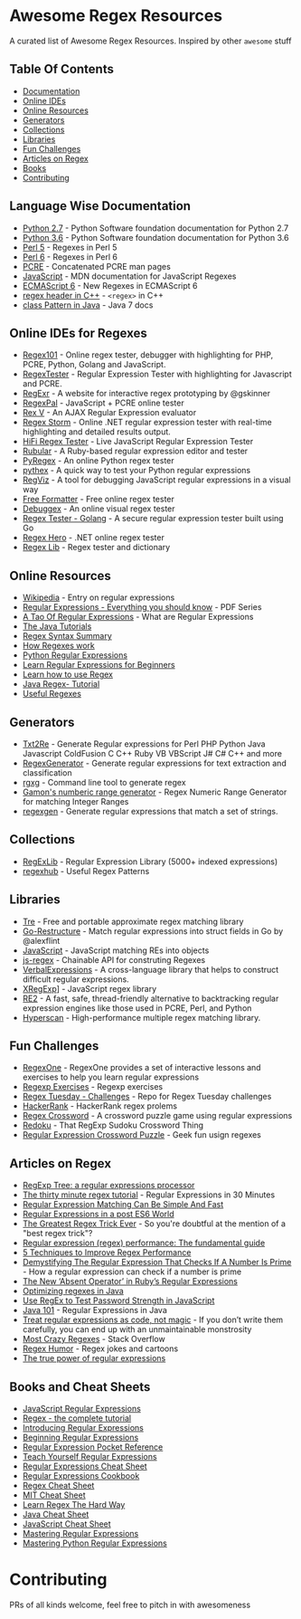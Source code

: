 # Awesome Regex Resources
A curated list of Awesome Regex Resources. Inspired by other `awesome` stuff

## Table Of Contents
- [Documentation](#language-wise-documentation)
- [Online IDEs](#online-ides-for-regexes)
- [Online Resources](#online-resources)
- [Generators](#generators)
- [Collections](#collections)
- [Libraries](#libraries)
- [Fun Challenges](#fun-challenges)
- [Articles on Regex](#articles-on-regex)
- [Books](#books)
- [Contributing](#Contributing)

## Language Wise Documentation
- [Python 2.7](https://docs.python.org/2/library/re.html) - Python Software foundation documentation for Python 2.7
- [Python 3.6](https://docs.python.org/3/library/re.html) - Python Software foundation documentation for Python 3.6
- [Perl 5](https://perldoc.perl.org/perlretut.html) - Regexes in Perl 5
- [Perl 6](https://docs.perl6.org/language/regexes) - Regexes in Perl 6
- [PCRE](http://pcre.org/pcre.txt) - Concatenated PCRE man pages
- [JavaScript](https://developer.mozilla.org/en/docs/Web/JavaScript/Guide/Regular_Expressions) - MDN documentation for JavaScript Regexes
- [ECMAScript 6](http://2ality.com/2015/07/regexp-es6.html) - New Regexes in ECMAScript 6
- [regex header in C++](http://www.cplusplus.com/reference/regex/) - `<regex>` in C++
- [class Pattern in Java](https://docs.oracle.com/javase/7/docs/api/java/util/regex/Pattern.html) - Java 7 docs

## Online IDEs for Regexes

- [Regex101](https://regex101.com/) - Online regex tester, debugger with highlighting for PHP, PCRE, Python, Golang and JavaScript.
- [RegexTester](http://www.regextester.com) - Regular Expression Tester with highlighting for Javascript and PCRE.
- [RegExr](http://regexr.com/) - A website for interactive regex prototyping by @gskinner
- [RegexPal](http://www.regexpal.com) - JavaScript + PCRE online tester
- [Rex V](http://www.rexv.org/) - An AJAX Regular Expression evaluator
- [Regex Storm](http://regexstorm.net/tester) - Online .NET regular expression tester with real-time highlighting and detailed results output.
- [HiFi Regex Tester](http://www.gethifi.com/tools/regex) - Live JavaScript Regular Expression Tester
- [Rubular](http://rubular.com/) - A Ruby-based regular expression editor and tester
- [PyRegex](http://www.pyregex.com/) - An online Python regex tester
- [pythex](http://pythex.org/) -  A quick way to test your Python regular expressions
- [RegViz](http://regviz.org/) - A tool for debugging JavaScript regular expressions in a visual way
- [Free Formatter](http://www.freeformatter.com/regex-tester.html) - Free online regex tester
- [Debuggex](https://www.debuggex.com/) - An online visual regex tester
- [Regex Tester - Golang](https://regex-golang.appspot.com/assets/html/index.html) - A secure regular expression tester built using Go
- [Regex Hero](http://regexhero.net/tester/) - .NET online regex tester
- [Regex Lib](http://regexlib.com/RETester.aspx) - Regex tester and dictionary

## Online Resources

- [Wikipedia](http://en.wikipedia.org/wiki/Regular_expression) - Entry on regular expressions
- [Regular Expressions - Everything you should know](http://neverfear.org/blog/view/Regex_tutorial_for_people_who_should_know_Regex__but_do_not___Part_1) - PDF Series
- [A Tao Of Regular Expressions](http://linuxreviews.org/beginner/tao_of_regular_expressions/tao_of_regular_expressions.en.print.pdf) - What are Regular Expressions
- [The Java Tutorials](https://docs.oracle.com/javase/tutorial/essential/regex/resources.html)
- [Regex Syntax Summary](http://www.greenend.org.uk/rjk/2002/06/regexp.html)
- [How Regexes work](http://perl.plover.com/Regex/)
- [Python Regular Expressions](https://developers.google.com/edu/python/regular-expressions)
- [Learn Regular Expressions for Beginners](https://hackernoon.com/javascript-learn-regular-expressions-for-beginners-bb6107015d91)
- [Learn how to use Regex](http://www.regular-expressions.info/tutorial.html)
- [Java Regex- Tutorial](http://www.vogella.com/tutorials/JavaRegularExpressions/article.html)
- [Useful Regexes](https://atrilsolutions.zendesk.com/hc/en-us/articles/205539861-Useful-regular-expressions)

## Generators
- [Txt2Re](http://www.txt2re.com/index.php3) - Generate Regular expressions for  Perl PHP Python Java Javascript ColdFusion C C++ Ruby VB VBScript J# C# C++ and more
- [RegexGenerator](https://github.com/MaLeLabTs/RegexGenerator) -  Generate regular expressions for text extraction and classification
- [rgxg](https://rgxg.github.io) - Command line tool to generate regex
- [Gamon's numberic range generator](http://gamon.webfactional.com/regexnumericrangegenerator/) - Regex Numeric Range Generator for matching Integer Ranges
- [regexgen](https://github.com/devongovett/regexgen) - Generate regular expressions that match a set of strings.

## Collections

- [RegExLib](http://regexlib.com/) - Regular Expression Library (5000+ indexed expressions)
- [regexhub](https://projects.lukehaas.me/regexhub/) - Useful Regex Patterns

## Libraries

- [Tre](https://laurikari.net/tre/) - Free and portable approximate regex matching library
- [Go-Restructure](https://github.com/alexflint/go-restructure) - Match regular expressions into struct fields in Go by @alexflint
- [JavaScript](https://github.com/benjamingr/js-restructure) - JavaScript matching REs into objects
- [js-regex](https://github.com/wyantb/js-regex) - Chainable API for construting Regexes
- [VerbalExpressions](https://github.com/VerbalExpressions) - A cross-language library that helps to construct difficult regular expressions.
- [XRegExp](http://xregexp.com)] - JavaScript regex library
- [RE2](https://github.com/google/re2) - A fast, safe, thread-friendly alternative to backtracking regular expression engines like those used in PCRE, Perl, and Python
- [Hyperscan](https://github.com/01org/hyperscan) - High-performance multiple regex matching library.

## Fun Challenges

- [RegexOne](http://regexone.com) - RegexOne provides a set of interactive lessons and exercises to help you learn regular expressions
- [Regexp Exercises](https://regex.sketchengine.co.uk/) - Regexp exercises
- [Regex Tuesday - Challenges](https://github.com/callumacrae/regex-tuesday) - Repo for Regex Tuesday challenges
- [HackerRank](https://www.hackerrank.com/domains/regex) - HackerRank regex prolems
- [Regex Crossword](http://regexcrossword.com) - A crossword puzzle game using regular expressions
- [Redoku](http://padolsey.github.io/redoku/) - That RegExp Sudoku Crossword Thing
- [Regular Expression Crossword Puzzle](http://gregable.com/2015/12/regular-expression-crossword-puzzle.html) - Geek fun usign regexes

## Articles on Regex

- [RegExp Tree: a regular expressions processor](https://medium.com/@DmitrySoshnikov/regexp-tree-a-regular-expressions-parser-with-a-simple-ast-format-bcd4d5580df6)
- [The thirty minute regex tutorial](https://www.codeproject.com/Articles/9099/The-Minute-Regex-Tutorial) - Regular Expressions in 30 Minutes
- [Regular Expression Matching Can Be Simple And Fast](https://swtch.com/~rsc/regexp/regexp1.html)
- [Regular Expressions in a post ES6 World](https://ponyfoo.com/articles/regular-expressions-post-es6)
- [The Greatest Regex Trick Ever](http://www.rexegg.com/regex-best-trick.html) - So you're doubtful at the mention of a "best regex trick"?
- [Regular expression (regex) performance: The fundamental guide](https://medium.com/@lennartkoopmann/regular-expression-regex-performance-the-fundamental-guide-3d39e6af33af)
- [5 Techniques to Improve Regex Performance](https://www.loggly.com/blog/five-invaluable-techniques-to-improve-regex-performance/)
- [Demystifying The Regular Expression That Checks If A Number Is Prime](https://iluxonchik.github.io/regular-expression-check-if-number-is-prime/) - How a regular expression can check if a number is prime
- [The New ‘Absent Operator’ in Ruby’s Regular Expressions](https://medium.com/rubyinside/the-new-absent-operator-in-ruby-s-regular-expressions-7c3ef6cd0b99)
- [Optimizing regexes in Java](http://www.javaworld.com/article/2077757/core-java/optimizing-regular-expressions-in-java.html)
- [Use RegEx to Test Password Strength in JavaScript](https://dzone.com/articles/use-regex-test-password)
- [Java 101](http://www.javaworld.com/article/3188545/learn-java/java-101-regular-expressions-in-java-part-1.html) - Regular Expressions in Java
- [Treat regular expressions as code, not magic](http://alexwlchan.net/2016/04/regexes-are-code/) - If you don’t write them carefully, you can end up with an unmaintainable monstrosity
- [Most Crazy Regexes](https://stackoverflow.com/questions/800813/what-is-the-most-difficult-challenging-regular-expression-you-have-ever-written) - Stack Overflow
- [Regex Humor](http://www.rexegg.com/regex-humor.html) - Regex jokes and cartoons
- [The true power of regular expressions](https://nikic.github.io/2012/06/15/The-true-power-of-regular-expressions.html)

## Books and Cheat Sheets

- [JavaScript Regular Expressions](http://shop.oreilly.com/product/9781783282258.do)
- [Regex - the complete tutorial](https://www.princeton.edu/~mlovett/reference/Regular-Expressions.pdf)
- [Introducing Regular Expressions](http://shop.oreilly.com/product/0636920012337.do)
- [Beginning Regular Expressions](http://shop.oreilly.com/product/9780764574894.do)
- [Regular Expression Pocket Reference](http://shop.oreilly.com/product/9780596514273.do)
- [Teach Yourself Regular Expressions](http://rads.stackoverflow.com/amzn/click/0672325667)
- [Regular Expressions Cheat Sheet](http://www.addedbytes.com/cheat-sheets/regular-expressions-cheat-sheet/)
- [Regular Expressions Cookbook](http://shop.oreilly.com/product/0636920023630.do)
- [Regex Cheat Sheet](http://www.rexegg.com/regex-quickstart.html)
- [MIT Cheat Sheet](http://web.mit.edu/hackl/www/lab/turkshop/slides/regex-cheatsheet.pdf)
- [Learn Regex The Hard Way](http://regex.learncodethehardway.org/book/)
- [Java Cheat Sheet](https://zeroturnaround.com/rebellabs/java-regular-expressions-cheat-sheet/)
- [JavaScript Cheat Sheet](https://www.debuggex.com/cheatsheet/regex/javascript)
- [Mastering Regular Expressions](http://shop.oreilly.com/product/9780596528126.do)
- [Mastering Python Regular Expressions](http://shop.oreilly.com/product/9781783283156.do)

# Contributing

PRs of all kinds welcome, feel free to pitch in with awesomeness
